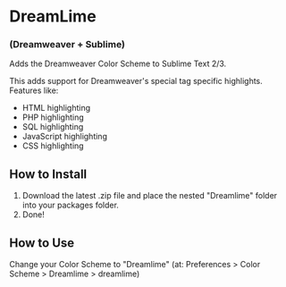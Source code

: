 # DreamLime 
### (Dreamweaver + Sublime)
Adds the Dreamweaver Color Scheme to Sublime Text 2/3.

This adds support for Dreamweaver's special tag specific highlights.
Features like:
* HTML highlighting
* PHP highlighting
* SQL highlighting
* JavaScript highlighting
* CSS highlighting

## How to Install
1. Download the latest .zip file and place the nested "Dreamlime" folder into your packages folder.
2. Done!

## How to Use
Change your Color Scheme to "Dreamlime" (at: Preferences > Color Scheme > Dreamlime > dreamlime)

